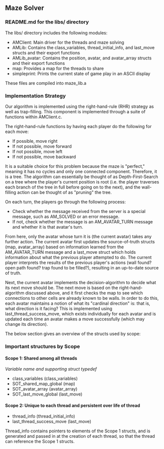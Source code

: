## Maze Solver

### README.md for the libs/ directory

The libs/ directory includes the following modules:
* AMClient:     Main driver for the threads and maze solving
* AMLib:        Contains the class_variables, thread_initial_info, and last_move structs and their export functions
* AMLib_avatar: Contains the position, avatar, and avatar_array structs and their export functions
* map:          Provides a map for the threads to share
* simpleprint:  Prints the current state of game play in an ASCII display

These files are compiled into maze_lib.a

### Implementation Strategy

Our algorithm is implemented using the right-hand-rule (RHR) strategy as well as trap-filling. This component is implemented through a suite of functions within AMClient.c.

The right-hand-rule functions by having each player do the following for each move:
* If possible, move right
* If not possible, move forward
* If not possible, move left
* If not possible, move backward

It is a suitable choice for this problem because the maze is "perfect," meaning it has no cycles and only one connected component. Therefore, it is a tree. The algorithm can essentially be thought of as Depth-First-Search on a tree where the player's current position is root (i.e. the player traverses each branch of the tree in full before going on to the next), and the wall-filling action can be thought of as "pruning" the tree.

On each turn, the players go through the following process:
* Check whether the message received from the server is a special message, such as AM_SOLVED or an error message.
* If not, check whether the message is an AM_AVATAR_TURN message and whether it is that avatar's turn.

From here, only the avatar whose turn it is (the current avatar) takes any further action. The current avatar first updates the source-of-truth structs (map, avatar_array) based on information learned from the AM_AVATAR_TURN message and a last_move struct which holds information about what the previous player attempted to do. The current player interprets the results of the previous player's actions (wall found? open path found? trap found to be filled?), resulting in an up-to-date source of truth.

Next, the current avatar implements the decision-algorithm to decide what its next move should be. The next move is based on the right-hand-algorithm discussed above, and it first checks the map to see which connections to other cells are already known to be walls. In order to do this, each avatar maintains a notion of what its "cardinal direction" is: that is, what direction is it facing? This is implemented using last_thread_success_move, which exists individually for each avatar and is updated each time an avatar makes a move successfully (which may change its direction).

The below section gives an overview of the structs used by scope:

### Important structures by Scope

#### Scope 1: Shared among all threads
*Variable name and supporting struct typedef*
* class_variables             (class_variables)
* SOT_shared_map_global       (map)
* SOT_avatar_array            (avatar_array)
* SOT_last_move_global        (last_move)

#### Scope 2: Unique to each thread and persistent over life of thread
* thread_info                 (thread_initial_info)   
* last_thread_success_move    (last_move)   

Thread_info contains pointers to elements of the Scope 1 structs, and is generated and passed in at the creation of each thread, so that the thread can reference the Scope 1 structs.